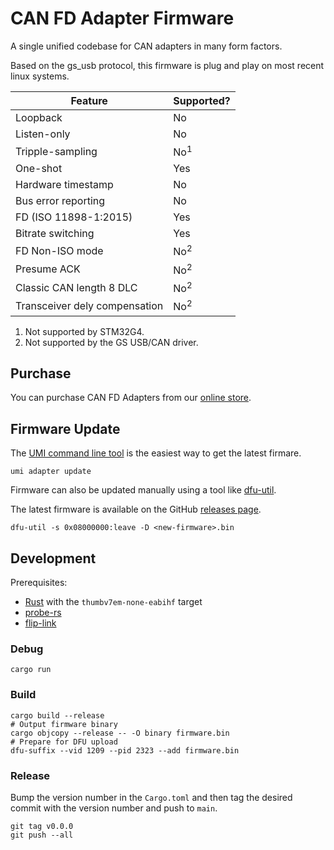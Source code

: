 # CAN FD Adapter Firmware

A single unified codebase for CAN adapters in many form factors.

Based on the gs_usb protocol, this firmware is plug and play on most recent linux systems.

| Feature                       | Supported?     |
| ----------------------------- | -------------- |
| Loopback                      | No             |
| Listen-only                   | No             |
| Tripple-sampling              | No<sup>1</sup> |
| One-shot                      | Yes            |
| Hardware timestamp            | No             |
| Bus error reporting           | No             |
| FD (ISO 11898-1:2015)         | Yes            |
| Bitrate switching             | Yes            |
| FD Non-ISO mode               | No<sup>2</sup> |
| Presume ACK                   | No<sup>2</sup> |
| Classic CAN length 8 DLC      | No<sup>2</sup> |
| Transceiver dely compensation | No<sup>2</sup> |

1. Not supported by STM32G4.
2. Not supported by the GS USB/CAN driver.

## Purchase

You can purchase CAN FD Adapters from our [online store](https://umi.engineering/products/can-fd-adapter).

## Firmware Update

The [UMI command line tool](https://umi.engineering/pages/command-line-tool) is the easiest way to get the latest firmare.

```shell
umi adapter update
```

Firmware can also be updated manually using a tool like [dfu-util](https://dfu-util.sourceforge.net/).

The latest firmware is available on the GitHub [releases page](https://github.com/umi-eng/adapter/releases/).

```shell
dfu-util -s 0x08000000:leave -D <new-firmware>.bin
```

## Development

Prerequisites:

- [Rust](https://www.rust-lang.org/tools/install) with the `thumbv7em-none-eabihf` target
- [probe-rs](https://probe.rs/)
- [flip-link](https://github.com/knurling-rs/flip-link?tab=readme-ov-file#installation)

### Debug

```shell
cargo run
```

### Build

```shell
cargo build --release
# Output firmware binary
cargo objcopy --release -- -O binary firmware.bin
# Prepare for DFU upload
dfu-suffix --vid 1209 --pid 2323 --add firmware.bin
```

### Release

Bump the version number in the `Cargo.toml` and then tag the desired commit with the version number and push to `main`.

```shell
git tag v0.0.0
git push --all
```
